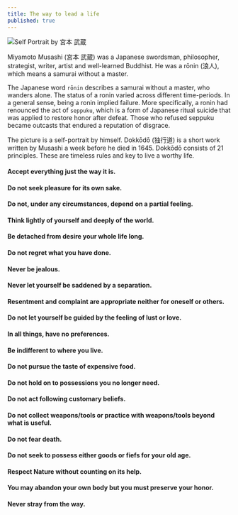 ```yaml
---
title: The way to lead a life
published: true
---
```


![Self Portrait by 宮本 武蔵](https://i.imgur.com/uNUMG2h.png)

Miyamoto Musashi (宮本 武蔵) was a Japanese swordsman, philosopher, strategist, writer, artist and well-learned Buddhist. He was a rōnin (浪人), which means a samurai without a master.

The Japanese word `rōnin` describes a samurai without a master, who wanders alone. The status of a ronin varied across different time-periods. In a general sense, being a ronin implied failure. More specifically, a ronin had renounced the act of `seppuku`, which is a form of Japanese ritual suicide that was applied to restore honor after defeat. Those who refused seppuku became outcasts that endured a reputation of disgrace.

The picture is a self-portrait by himself. Dokkōdō (独行道) is a short work written by Musashi a week before he died in 1645. Dokkōdō consists of 21 principles. These are timeless rules and key to live a worthy life.

#### Accept everything just the way it is.
#### Do not seek pleasure for its own sake.
#### Do not, under any circumstances, depend on a partial feeling.
#### Think lightly of yourself and deeply of the world.
#### Be detached from desire your whole life long.
#### Do not regret what you have done.
#### Never be jealous.
#### Never let yourself be saddened by a separation.
#### Resentment and complaint are appropriate neither for oneself or others.
#### Do not let yourself be guided by the feeling of lust or love.
#### In all things, have no preferences.
#### Be indifferent to where you live.
#### Do not pursue the taste of expensive food.
#### Do not hold on to possessions you no longer need.
#### Do not act following customary beliefs.
#### Do not collect weapons/tools or practice with weapons/tools beyond what is useful.
#### Do not fear death.
#### Do not seek to possess either goods or fiefs for your old age.
#### Respect Nature without counting on its help.
#### You may abandon your own body but you must preserve your honor.
#### Never stray from the way.
